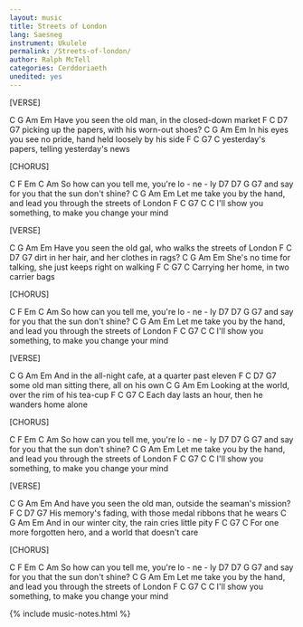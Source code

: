 ```yaml
---
layout: music
title: Streets of London
lang: Saesneg
instrument: Ukulele
permalink: /Streets-of-london/
author: Ralph McTell
categories: Cerddoriaeth
unedited: yes
---
```


[VERSE]

C                 G               Am          Em
Have you seen the old man, in the closed-down market
F              C                D7       G7
picking up the papers, with his worn-out shoes?
C               G             Am                Em
In his eyes you see no pride, hand held loosely by his side
F           C               G7          C
yesterday's papers, telling yesterday's news


[CHORUS]

C      F           Em              C         Am
    So how can you tell me, you're lo - ne - ly
D7            D7                     G      G7
  and say for you that the sun don't shine?
C               G                Am                   Em
Let me take you by the hand, and lead you through the streets of London
F               C             G7                   C      C
  I'll show you something, to make you change your mind


[VERSE]

C                 G            Am                   Em
Have you seen the old gal, who walks the streets of London
F           C             D7         G7
dirt in her hair, and her clothes in rags?
C                 G                 Am             Em
She's no time for talking, she just keeps right on walking
F            C        G7            C
Carrying her home, in two carrier bags


[CHORUS]

C      F           Em              C         Am
    So how can you tell me, you're lo - ne - ly
D7            D7                     G      G7
  and say for you that the sun don't shine?
C               G                Am                   Em
Let me take you by the hand, and lead you through the streets of London
F               C             G7                   C      C
  I'll show you something, to make you change your mind


[VERSE]

C                    G          Am           Em
And in the all-night cafe, at a quarter past eleven
F        C                D7           G7
some old man sitting there, all on his own
C               G             Am          Em
Looking at the world, over the rim of his tea-cup
F                 C             G7           C
Each day lasts an hour, then he wanders home alone


[CHORUS]

C      F           Em              C         Am
    So how can you tell me, you're lo - ne - ly
D7            D7                     G      G7
  and say for you that the sun don't shine?
C               G                Am                   Em
Let me take you by the hand, and lead you through the streets of London
F               C             G7                   C      C
  I'll show you something, to make you change your mind


[VERSE]

C                     G        Am                 Em
And have you seen the old man, outside the seaman's mission?
F            C                  D7                    G7
His memory's fading, with those medal ribbons that he wears
C                 G         Am                Em
And in our winter city, the rain cries little pity
F                      C            G7                C
For one more forgotten hero, and a world that doesn't care


[CHORUS]

C      F           Em              C         Am
    So how can you tell me, you're lo - ne - ly
D7            D7                     G      G7
  and say for you that the sun don't shine?
C               G                Am                   Em
Let me take you by the hand, and lead you through the streets of London
F               C             G7                   C      C
  I'll show you something, to make you change your mind

{% include music-notes.html %}